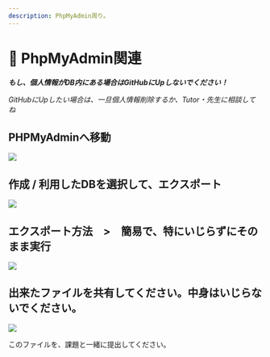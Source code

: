 ```yaml
---
description: PhpMyAdmin周り。
---
```


# 📖 PhpMyAdmin関連

_**もし、個人情報がDB内にある場合はGitHubにUpしないでください！**_

_GitHubにUpしたい場合は、一旦個人情報削除するか、Tutor・先生に相談してね_

## PHPMyAdminへ移動

![](../.gitbook/assets/sql\_ex\_0.png)

## 作成 / 利用したDBを選択して、エクスポート

![](../.gitbook/assets/sql\_ex\_1.png)

## エクスポート方法　>　簡易で、特にいじらずにそのまま実行

![](../.gitbook/assets/sql\_ex\_2.png)

## 出来たファイルを共有してください。中身はいじらないでください。

![](../.gitbook/assets/sql\_ex\_3.png)

このファイルを、課題と一緒に提出してください。
